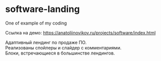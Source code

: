 # software-landing
One of example of my coding

Ссылка на демо: https://anatoliinovikov.ru/projects/software/index.html

Адаптивный лендинг по продаже ПО.<br/>
Реализованы спойлеры и слайдер с комментариями.<br/>
Блоки, встречающиеся в большинстве лендингов.
